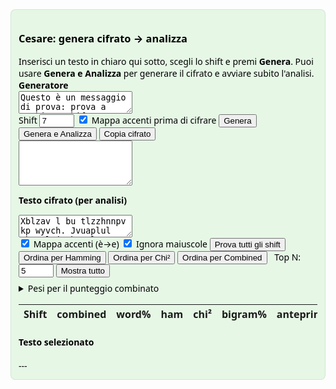 <!-- Cesare widget aggiornato: mostra solo Top N e bottone per estendere la tabella -->
<div id="cesare-widget">
  <style>
/* stile aggiornato: testo nero su sfondo verde (migliore contrasto) */
#cesare-widget {
  font-family: system-ui, -apple-system, "Segoe UI", Roboto, Helvetica, Arial;
  padding: 12px;
  border: 1px solid #cfe6cfe0;
  border-radius: 8px;
  background-color: #e6f7e6; /* verde chiaro di sfondo */
  color: #000;               /* testo in nero */
}

#cesare-widget h3, 
#cesare-widget h4 {
  color: #000;
  margin-top: 0;
}

#cesare-widget textarea {
  width: 100%;
  font-family: monospace;
  font-size: 13px;
  margin-bottom: 8px;
  background-color: #f7fff7; /* leggermente chiaro rispetto al fondo */
  color: #000;
  border: 1px solid #cfe6cf;
  padding: 8px;
  box-sizing: border-box;
}

#cesare-widget .controls {
  display: flex;
  gap: 8px;
  flex-wrap: wrap;
  align-items: center;
  margin: 8px 0;
}

#cesare-widget table {
  border-collapse: collapse;
  width: 100%;
  margin-top: 8px;
  font-size: 13px;
  background: #eaf9ea; /* tabella su verde chiaro */
}

#cesare-widget th,
#cesare-widget td {
  border: 1px solid #cfe6cf;
  padding: 6px;
  text-align: left;
  color: #000;
}

#cesare-widget th {
  background: #d0f0d0; /* intestazione leggermente più scura */
  color: #000;
  font-weight: 600;
}

#cesare-widget .result {
  white-space: pre-wrap;
  background: #ffffff; /* area testo selezionato bianca per leggibilità */
  border: 1px solid #cfe6cf;
  padding: 10px;
  margin-top: 8px;
  max-height: 280px;
  overflow: auto;
  color: #000;
}

#cesare-widget .top {
  background: #bfe6bf !important; /* evidenzia riga top con verde più scuro */
  color: #000 !important;
}

#cesare-widget .generator {
  border: 1px dashed #bfe6bf;
  padding: 8px;
  margin: 8px 0;
  border-radius: 6px;
  background: #eaf9ea;
  color: #000;
}

#cesare-widget .small {
  font-size: 13px;
  color: #000;
}

#cesare-widget input[type="number"] {
  width: 72px;
  color: #000;
}

#cesare-widget button.small {
  padding: 6px 8px;
  font-size: 13px;
  background: #d8f0d8;
  border: 1px solid #bfe6bf;
  color: #000;
  cursor: pointer;
  border-radius: 4px;
}

#cesare-widget button.small:hover {
  background: #c6e8c6;
}

#cesare-widget .expandBtn {
  margin-left: 8px;
  background: #fff9d9;
  border: 1px solid #f0e6b8;
}

  </style>

  <h3>Cesare: genera cifrato → analizza</h3>
  <div class="small">Inserisci un testo in chiaro qui sotto, scegli lo shift e premi <strong>Genera</strong>. Puoi usare <strong>Genera e Analizza</strong> per generare il cifrato e avviare subito l'analisi.</div>

  <div class="generator" aria-label="Generatore Cesare">
    <div class="small"><strong>Generatore</strong></div>
    <textarea id="plaintext">Questo è un messaggio di prova: prova a cambiare shift e vedere il risultato.</textarea>
    <div class="controls">
      <label>Shift <input id="genShift" type="number" min="0" max="25" value="7"></label>
      <label><input id="genMapAcc" type="checkbox" checked> Mappa accenti prima di cifrare</label>
      <button id="genBtn" class="small">Genera</button>
      <button id="genAnalyzeBtn" class="small">Genera e Analizza</button>
      <button id="copyCipher" class="small">Copia cifrato</button>
    </div>
    <textarea id="generated" readonly style="height:72px"></textarea>
  </div>

  <label><strong>Testo cifrato (per analisi)</strong></label>
  <textarea id="cipher">Xblzav l bu tlzzhnnpv kp wyvch. Jvuaplul whyvsl jvtbup l xbhsjol ipnyhtth apwpjv.</textarea>

  <div class="controls">
    <label><input type="checkbox" id="mapAccents" checked> Mappa accenti (è→e)</label>
    <label><input type="checkbox" id="ignoreCase" checked> Ignora maiuscole</label>
    <button id="run" class="small">Prova tutti gli shift</button>
    <button id="sortHam" class="small">Ordina per Hamming</button>
    <button id="sortChi" class="small">Ordina per Chi²</button>
    <button id="sortComb" class="small">Ordina per Combined</button>
    <label style="margin-left:8px" class="small">Top N: <input id="topN" type="number" value="5" min="1" max="26"/></label>
    <!-- bottone per estendere / comprimere la tabella -->
    <button id="toggleExpand" class="small expandBtn" aria-pressed="false">Mostra tutto</button>
  </div>

  <details style="margin-top:8px">
    <summary class="small">Pesi per il punteggio combinato</summary>
    <div style="margin-top:8px">
      <label class="small">peso wordScore: <input id="w_word" type="number" step="0.05" value="0.45" /></label>
      <label class="small" style="margin-left:8px">peso hamScore: <input id="w_ham" type="number" step="0.05" value="0.25" /></label>
      <label class="small" style="margin-left:8px">peso chiScore: <input id="w_chi" type="number" step="0.05" value="0.15" /></label>
      <label class="small" style="margin-left:8px">peso bigramScore: <input id="w_big" type="number" step="0.05" value="0.15" /></label>
    </div>
  </details>

  <div id="summary" class="small" style="margin-top:8px"></div>

  <table id="results" aria-live="polite">
    <thead>
      <tr>
        <th>Shift</th><th>combined</th><th>word%</th><th>ham</th><th>chi²</th><th>bigram%</th><th>anteprima</th><th></th>
      </tr>
    </thead>
    <tbody></tbody>
  </table>

  <h4>Testo selezionato</h4>
  <div id="chosen" class="result">---</div>

  <script>
  /* --- Frequenze di riferimento (italiano) --- */
  const referenceFreq = {'A':10.85,'B':1.05,'C':4.30,'D':3.39,'E':11.49,'F':1.01,'G':1.65,'H':1.43,'I':10.18,'J':0.01,'K':0.01,'L':5.70,'M':2.87,'N':7.02,'O':9.97,'P':2.96,'Q':0.45,'R':6.19,'S':5.48,'T':6.97,'U':3.16,'V':1.75,'W':0.01,'X':0.01,'Y':0.06,'Z':0.85};

  /* mappa accenti */
  const accentMap = {'à':'a','á':'a','â':'a','ã':'a','ä':'a','å':'a','è':'e','é':'e','ê':'e','ë':'e','ì':'i','í':'i','î':'i','ï':'i','ò':'o','ó':'o','ô':'o','õ':'o','ö':'o','ù':'u','ú':'u','û':'u','ü':'u','À':'A','Á':'A','Â':'A','Ã':'A','Ä':'A','Å':'A','È':'E','É':'E','Ê':'E','Ë':'E','Ì':'I','Í':'I','Î':'I','Ï':'I','Ò':'O','Ó':'O','Ô':'O','Õ':'O','Ö':'O','Ù':'U','Ú':'U','Û':'U','Ü':'U','ç':'c','Ç':'C','ñ':'n','Ñ':'N'};
  function mapAccents(s){ return s.split('').map(ch => accentMap[ch] || ch).join(''); }

  /* mini dizionario e bigrammi */
  const commonWords = new Set(['di','e','il','la','che','a','in','un','per','con','non','una','sono','si','da','al','lo','ma','più','come','su','o','se','anche','perché','quando','dove','questo','quella','queste','noi','voi','loro','mia','mio','tua','tuo','suo','nostro','l','ha','hai','ho','era','stato','stata','cioè','ora','bene','male','molto','poco','grande','piccolo','anno','giorno','giorni']);
  const commonBigrams = ['CH','GL','QU','SC','GN','TR','PR','BR','SP','RA','RE','RI','IN','AN','TO','TE','IO','IA','CO'];

  /* caesar shift */
  function caesarShift(text, shift){
    return text.split('').map(ch => {
      const c = ch.charCodeAt(0);
      if (c>=65 && c<=90) return String.fromCharCode(((c-65+shift)%26)+65);
      if (c>=97 && c<=122) return String.fromCharCode(((c-97+shift)%26)+97);
      return ch;
    }).join('');
  }

  /* utilities: freqs, rank, hamming, chi2, wordscore, bigrams */
  function letterFrequencies(text){
    const counts = {}; for (let i=65;i<=90;i++) counts[String.fromCharCode(i)] = 0;
    let total = 0;
    for (const ch of text){ const C = ch.toUpperCase(); if (C>='A'&&C<='Z'){ counts[C] = (counts[C]||0)+1; total++; } }
    const freqs = {}; for (const L in counts) freqs[L] = total ? (counts[L]/total*100) : 0;
    return {counts, freqs, total};
  }
  function rankByFrequency(freqs){ return Object.keys(freqs).sort((a,b)=> freqSort(freqs,b,a)); }
  function freqSort(freqs,b,a){ if (freqs[b]===freqs[a]) return a.localeCompare(b); return freqs[b]-freqs[a]; }
  function hammingRankDistance(orderA,orderB){ let diff=0; for (let i=0;i<26;i++) if (orderA[i]!==orderB[i]) diff++; return diff; }
  function chiSquared(obsFreqs){ let chi2=0; for (const L in referenceFreq){ const O=obsFreqs[L]||0; const E=referenceFreq[L]; if (E>0) chi2 += ((O-E)*(O-E))/E; } return chi2; }
  function wordScore(text){ const tokens = text.toLowerCase().split(/[^a-zA-Z]+/).filter(Boolean); if (!tokens.length) return 0; let hits=0; for (const t of tokens) if (commonWords.has(t)) hits++; return hits/tokens.length; }
  function bigramScore(text){ const s = text.toUpperCase().replace(/[^A-Z]/g,''); if (s.length<2) return 0; let found=0; for (const bg of commonBigrams) if (s.indexOf(bg)!==-1) found++; return found/commonBigrams.length; }

  const referenceOrder = Object.keys(referenceFreq).sort((a,b)=>{ if (referenceFreq[b]===referenceFreq[a]) return a.localeCompare(b); return referenceFreq[b]-referenceFreq[a]; });

  /* UI hooks */
  document.getElementById('genBtn').addEventListener('click', ()=> {
    const pt = document.getElementById('plaintext').value || '';
    let s = Math.max(0, Math.min(25, parseInt(document.getElementById('genShift').value || '0',10)));
    const map = document.getElementById('genMapAcc').checked;
    const input = map ? mapAccents(pt) : pt;
    document.getElementById('generated').value = caesarShift(input, s);
  });

  document.getElementById('genAnalyzeBtn').addEventListener('click', ()=> {
    document.getElementById('genBtn').click();
    document.getElementById('cipher').value = document.getElementById('generated').value || '';
    tryAll();
  });

  document.getElementById('copyCipher').addEventListener('click', async ()=> {
    try { const t = document.getElementById('generated').value || document.getElementById('cipher').value || ''; await navigator.clipboard.writeText(t); alert('Cifrato copiato.'); } catch(e){ alert('Copia non permessa dal browser.'); }
  });

  document.getElementById('run').addEventListener('click', tryAll);
  document.getElementById('sortHam').addEventListener('click', ()=> renderResults(window._lastResults||[], 'ham'));
  document.getElementById('sortChi').addEventListener('click', ()=> renderResults(window._lastResults||[], 'chi'));
  document.getElementById('sortComb').addEventListener('click', ()=> renderResults(window._lastResults||[], 'combined'));

  // toggle expand button
  const toggleBtn = document.getElementById('toggleExpand');
  toggleBtn.addEventListener('click', ()=>{
    window._showAll = !window._showAll;
    toggleBtn.textContent = window._showAll ? 'Mostra solo Top' : 'Mostra tutto';
    toggleBtn.setAttribute('aria-pressed', String(window._showAll));
    renderResults(window._lastResults||[], window._lastSortMode||'combined');
  });

  function readWeights(){
    const w_word = parseFloat(document.getElementById('w_word').value) || 0.45;
    const w_ham  = parseFloat(document.getElementById('w_ham').value)  || 0.25;
    const w_chi  = parseFloat(document.getElementById('w_chi').value)  || 0.15;
    const w_big  = parseFloat(document.getElementById('w_big').value)  || 0.15;
    const sum = w_word + w_ham + w_chi + w_big;
    return {w_word: w_word/sum, w_ham: w_ham/sum, w_chi: w_chi/sum, w_big: w_big/sum};
  }

  function tryAll(){
    try {
      const raw = document.getElementById('cipher').value || '';
      const mapAcc = document.getElementById('mapAccents').checked;
      const ignoreCase = document.getElementById('ignoreCase').checked;
      const text = mapAcc ? mapAccents(raw) : raw;
      const results = [];
      for (let s=0;s<26;s++){
        const shifted = caesarShift(text, s);
        const source = ignoreCase ? shifted.toUpperCase() : shifted;
        const {freqs, total} = letterFrequencies(source);
        const order = rankByFrequency(freqs);
        const ham = hammingRankDistance(order, referenceOrder);
        const chi2 = chiSquared(freqs);
        const ws = wordScore(mapAcc ? mapAccents(shifted).toLowerCase() : shifted.toLowerCase());
        const bg = bigramScore(shifted);
        const hamScore = (26 - ham)/26;
        const chiScore = 1 / (1 + chi2);
        results.push({shift:s, shifted, ham, chi2, freqs, total, wordScore: ws, bigramScore: bg, hamScore, chiScore});
      }
      const chiVals = results.map(r=>r.chiScore);
      const chiMin = Math.min(...chiVals), chiMax = Math.max(...chiVals);
      results.forEach(r => r.chiScoreNorm = (chiMax===chiMin)?0:((r.chiScore-chiMin)/(chiMax-chiMin)));
      const weights = readWeights();
      results.forEach(r => r.combined = weights.w_word*r.wordScore + weights.w_ham*r.hamScore + weights.w_chi*r.chiScoreNorm + weights.w_big*r.bigramScore);
      window._lastResults = results;
      // salva modalità di ordinamento per ri-render dopo toggle
      window._lastSortMode = 'combined';
      renderResults(results, 'combined');
      document.getElementById('summary').textContent = `Generati 26 candidati. Ordinati per "combined".`;
    } catch(e){ console.error(e); alert('Errore: vedi console.'); }
  }

  function renderResults(results, mode){
    if (!results || !results.length) return alert('Esegui prima "Prova tutti gli shift".');
    window._lastSortMode = mode;
    const tbody = document.querySelector('#cesare-widget table tbody');
    tbody.innerHTML = '';
    const topN = Math.max(1, Math.min(26, parseInt(document.getElementById('topN').value || '5',10)));
    let sorted = [...results];
    if (mode === 'ham') sorted.sort((a,b)=>a.ham - b.ham || b.combined - a.combined);
    else if (mode === 'chi') sorted.sort((a,b)=>a.chi2 - b.chi2 || b.combined - a.combined);
    else sorted.sort((a,b)=>b.combined - a.combined || a.ham - b.ham);

    // se showAll è falso, mostriamo solo topN; altrimenti tutti
    const showAll = !!window._showAll;
    const toRender = showAll ? sorted : sorted.slice(0, topN);

    // aggiungiamo righe effettive
    toRender.forEach((r, idx) => {
      const tr = document.createElement('tr');
      // manteniamo l'evidenziazione delle righe top (relative alla vista completa)
      if (idx < topN && !showAll) tr.classList.add('top');
      // se stiamo mostrando tutto, evidenziamo le prime topN globali
      if (showAll){
        const globalIndex = sorted.indexOf(r);
        if (globalIndex < topN) tr.classList.add('top');
      }
      tr.innerHTML = `<td>${r.shift}</td><td>${r.combined.toFixed(4)}</td><td>${(r.wordScore*100).toFixed(1)}%</td><td>${r.ham} (${r.hamScore.toFixed(3)})</td><td>${r.chi2.toFixed(2)}</td><td>${(r.bigramScore*100).toFixed(1)}%</td><td><code>${escapeHtml(r.shifted.slice(0,140))}${r.shifted.length>140?'…':''}</code></td><td><button data-shift="${r.shift}">Seleziona</button></td>`;
      tbody.appendChild(tr);
    });

    // se non stiamo mostrando tutto e ci sono altre righe, aggiungiamo una riga di 'espandi'
    if (!showAll && sorted.length > toRender.length){
      const remaining = sorted.length - toRender.length;
      const tr = document.createElement('tr');
      tr.innerHTML = `<td colspan="8" style="text-align:center"><button id="expandInline" class="small">Mostra altri ${remaining} risultati</button></td>`;
      tbody.appendChild(tr);
      document.getElementById('expandInline').addEventListener('click', ()=>{
        // attiva il toggle (mostra tutto) e ri-render
        window._showAll = true; toggleBtn.textContent = 'Mostra solo Top'; toggleBtn.setAttribute('aria-pressed','true');
        renderResults(results, mode);
      });
    }

    // bind bottoni selezione
    tbody.querySelectorAll('button[data-shift]').forEach(btn=>btn.addEventListener('click', e=> {
      const s = parseInt(e.currentTarget.getAttribute('data-shift'),10);
      const obj = results.find(r=>r.shift===s);
      showSelected(obj);
    }));
  }

  function showSelected(obj){
    if (!obj) return;
    const out = document.getElementById('chosen');
    out.textContent = `${obj.shift}: ${obj.shifted}\n\nTot lettere A–Z considerate: ${obj.total}\n\nScores:\n  combined: ${obj.combined.toFixed(4)}\n  wordScore: ${(obj.wordScore*100).toFixed(1)}%\n  ham: ${obj.ham} (hamScore ${(obj.hamScore).toFixed(3)})\n  chi²: ${obj.chi2.toFixed(2)} (chiScoreNorm ${(obj.chiScoreNorm||0).toFixed(3)})\n  bigramScore: ${(obj.bigramScore*100).toFixed(1)}%\n\nAnteprima:\n${obj.shifted}`;
    out.scrollIntoView({behavior:'smooth'});
  }

  function escapeHtml(str){ return str.replace(/&/g,'&amp;').replace(/</g,'&lt;').replace(/>/g,'&gt;'); }

  /* inizializza stato */
  window._showAll = false;
  window._lastResults = null;
  window._lastSortMode = 'combined';

  /* run iniziale */
  tryAll();
  </script>
</div>
